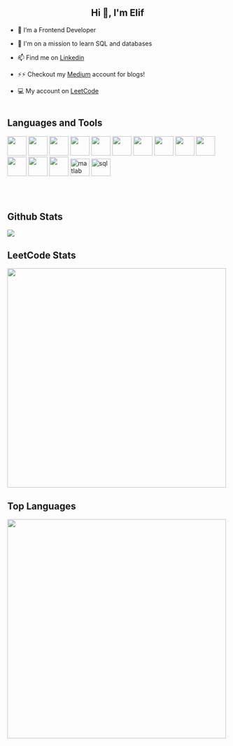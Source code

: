<h2 align="center">Hi 👋, I'm Elif</h2>

- 🔭 I’m a Frontend Developer

- 🌱 I'm on a mission to learn SQL and databases

- 📫 Find me on <a href="https://www.linkedin.com/in/elif-irem-kara/">Linkedin</a>

- ⚡⚡ Checkout my <a href="https://medium.com/@elfrmkr98">Medium</a> account for blogs! 

- :computer:	 My account on <a href="https://leetcode.com/elfrmkr">LeetCode</a> <br><br>

<h2 align="left">Languages and Tools</h2>
<p display="flex"  align="left" >
<img width ='44px' src ='https://raw.githubusercontent.com/rahulbanerjee26/githubAboutMeGenerator/main/icons/javascript.svg'> 
 
<img width='44px'  src='https://raw.githubusercontent.com/rahulbanerjee26/githubAboutMeGenerator/main/icons/vuejs.svg'>

 <img width ='44px' src ='https://raw.githubusercontent.com/rahulbanerjee26/githubAboutMeGenerator/main/icons/reactjs.svg'>

<img width='44px'  src='https://raw.githubusercontent.com/rahulbanerjee26/githubAboutMeGenerator/main/icons/nuxtjs.svg'> 

 <img width='44px'  src='https://raw.githubusercontent.com/rahulbanerjee26/githubAboutMeGenerator/main/icons/redux.svg'>

  <img width ='44px'  src ='https://raw.githubusercontent.com/rahulbanerjee26/githubAboutMeGenerator/main/icons/html.svg'>  

 <img width ='44px'  src ='https://raw.githubusercontent.com/rahulbanerjee26/githubAboutMeGenerator/main/icons/css.svg'>
 
 <img width ='44px'  src ='https://raw.githubusercontent.com/rahulbanerjee26/githubAboutMeGenerator/main/icons/git.svg'>

 <img width='44px'  src='https://raw.githubusercontent.com/rahulbanerjee26/githubAboutMeGenerator/main/icons/sass.svg'>

 <img width='44px'  src='https://raw.githubusercontent.com/rahulbanerjee26/githubAboutMeGenerator/main/icons/tailwind.svg'>

 <img width ='44px' src ='https://raw.githubusercontent.com/rahulbanerjee26/githubAboutMeGenerator/main/icons/firebase.svg'>  

 <img width ='44px'  src ='https://raw.githubusercontent.com/rahulbanerjee26/githubAboutMeGenerator/main/icons/heroku.svg'> 

 <img width ='44px'  src ='https://raw.githubusercontent.com/rahulbanerjee26/githubAboutMeGenerator/main/icons/github.svg'>  
 
 <img src="https://upload.wikimedia.org/wikipedia/commons/2/21/Matlab_Logo.png" alt="matlab" width="44" height="40"/>
 
 <img src="https://encrypted-tbn0.gstatic.com/images?q=tbn:ANd9GcQl6mD4pnYFF0ZgCf0a_dLeDBL1X8qDex9hl0KHhuzlu4FSm3j57N0_3ihgibHaTPTWPbY&usqp=CAU" alt="sql" width="44" height="40"/>
</p><br/>

<!--## Most Used Languages 
<a href="https://github-readme-stats.vercel.app/api/top-langs/?username=elfrmkr&layout=compact&text_color=daf7dc&bg_color=151515"><img  align="center" src="https://github-readme-stats.vercel.app/api/top-langs/?username=elfrmkr&layout=compact&text_color=daf7dc&bg_color=282a36&border_color=282a36&env=PAT_1" ></a></h2>
<br/>

<h2 align="left"> Statistics </h2>
<img align="center" src="https://github-readme-streak-stats.herokuapp.com/?user=elfrmkr&theme=radical&hide_border=true"/>--> <br/>

<h2 align="left"> Github Stats </h2>
<img align="center" src="https://github-readme-stats.anuraghazra1.vercel.app/api?username=elfrmkr&show_icons=true&theme=radical&hide_border=true" /> <br/>



<h2 align="left"> LeetCode Stats </h2>
<img width="500px" src="https://leetcard.jacoblin.cool/elfrmkr?theme=unicorn&font=Urbanist&ext=heatmap" /> <br/>

<h2 align="left"> Top Languages </h2>
<img width="500px" src ="https://github-readme-stats.vercel.app/api/top-langs/?username=elfrmkr&layout=compact&theme=radical&hide_border=true""/>
<br/>
<!--
<h2 align="left"> Activity Graph </h2>
   <a href="https://github.com/elfrmkr"><img alt="Elif's Activity Graph" src="https://activity-graph.herokuapp.com/graph?username=elfrmkr&custom_title=elfrmkr's%20Contribution%20Graph&theme=react-dark" /></a>
  <br/>

**elfrmkr/elfrmkr** is a ✨ _special_ ✨ repository because its `README.md` (this file) appears on your GitHub profile.

Here are some ideas to get you started:


- 😄 Pronouns: ...
- ⚡ Fun fact: ...
-->
